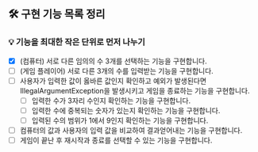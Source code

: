 ## 🛠 구현 기능 목록 정리

### 💡 기능을 최대한 작은 단위로 먼저 나누기

- [x]  (컴퓨터) 서로 다른 임의의 수 3개를 선택하는 기능을 구현합니다.
- [ ]  (게임 플레이어) 서로 다른 3개의 수를 입력받는 기능을 구현합니다.
- [ ]  사용자가 입력한 값이 옳바른 값인지 확인하고 예외가 발생된다면 IllegalArgumentException을 발생시키고 게임을 종료하는 기능을 구현합니다.
    - [ ]  입력한 수가 3자리 수인지 확인하는 기능을 구현합니다.
    - [ ]  입력한 수에 중복되는 숫자가 있는지 확인하는 기능을 구현합니다.
    - [ ]  입력된 수의 범위가 1에서 9인지 확인하는 기능을 구현합니다.
- [ ]  컴퓨터의 값과 사용자의 입력 값을 비교하여 결과얻어내는 기능을 구현합니다.
- [ ]  게임이 끝난 후 재시작과 종료를 선택할 수 있는 기능을 구현합니다.